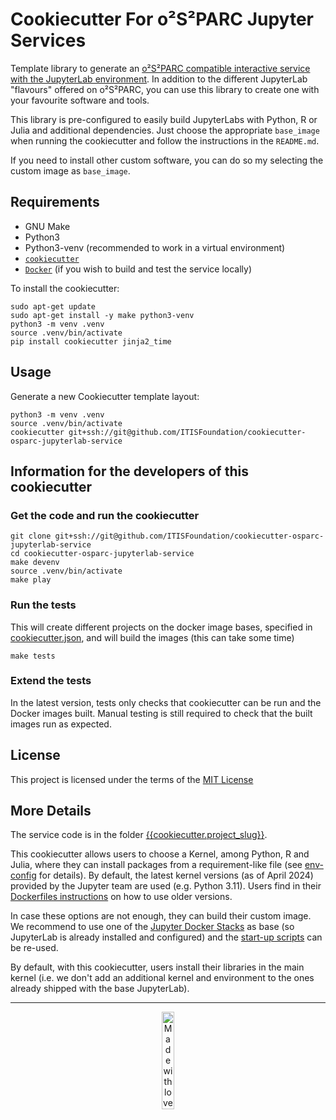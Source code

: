 # Cookiecutter For o²S²PARC Jupyter Services

Template library to generate an [o²S²PARC compatible interactive service with the JupyterLab environment](https://docs.osparc.io/#/docs/study_setup/JupyterLabs?id=jupyterlab). 
In addition to the different JupyterLab "flavours" offered on o²S²PARC, you can use this library to create one with your favourite software and tools. 

This library is pre-configured to easily build JupyterLabs with Python, R or Julia and additional dependencies. Just choose the appropriate `base_image` when running the cookiecutter and follow the instructions in the `README.md`.

If you need to install other custom software, you can do so my selecting the custom image as `base_image`.

## Requirements
- GNU Make
- Python3
- Python3-venv (recommended to work in a virtual environment)
- [``cookiecutter``](https://python-package-generator.readthedocs.io/en/master/)
- [``Docker``](https://docs.docker.com/get-docker/) (if you wish to build and test the service locally)

To install the cookiecutter:
```console
sudo apt-get update
sudo apt-get install -y make python3-venv
python3 -m venv .venv
source .venv/bin/activate
pip install cookiecutter jinja2_time
```

## Usage

Generate a new Cookiecutter template layout:
```console
python3 -m venv .venv
source .venv/bin/activate
cookiecutter git+ssh://git@github.com/ITISFoundation/cookiecutter-osparc-jupyterlab-service
```

## Information for the developers of this cookiecutter

### Get the code and run the cookiecutter
```console
git clone git+ssh://git@github.com/ITISFoundation/cookiecutter-osparc-jupyterlab-service
cd cookiecutter-osparc-jupyterlab-service
make devenv
source .venv/bin/activate
make play
```

### Run the tests
This will create different projects on the docker image bases, specified in [cookiecutter.json](/cookiecutter.json), and will build the images (this can take some time)
```console
make tests
```

### Extend the tests
In the latest version, tests only checks that cookiecutter can be run and the Docker images built. Manual testing is still required to check that the built images run as expected.

## License

This project is licensed under the terms of the [MIT License](/LICENSE)

## More Details
The service code is in the folder [{{cookiecutter.project_slug}}](./{{cookiecutter.project_slug}}/).

This cookiecutter allows users to choose a Kernel, among Python, R and Julia, where they can install packages from a requirement-like file (see [env-config]({{cookiecutter.project_slug}}/env-config/) for details). By default, the latest kernel versions (as of April 2024) provided by the Jupyter team are used (e.g. Python 3.11). Users find in their [Dockerfiles instructions](./{{cookiecutter.project_slug}}/Dockerfile#L4) on how to use older versions. 

In case these options are not enough, they can build their custom image. We recommend to use one of the [Jupyter Docker Stacks]({{cookiecutter.project_slug}}/Dockerfile#L4-L5) as base (so JupyterLab is already installed and configured) and the [start-up scripts](./{{cookiecutter.project_slug}}/boot_scripts/) can be re-used.

By default, with this cookiecutter, users install their libraries in the main kernel (i.e. we don't add an additional kernel and environment to the ones already shipped with the base JupyterLab).

---

<p align="center">
<a href="https://www.z43.swiss" target="_blank">
<image src="https://raw.githubusercontent.com/ITISFoundation/osparc-simcore-clients/4e8b18494f3191d55f6692a6a605818aeeb83f95/docs/_media/mwl.png" alt="Made with love (and lots of hard work) at www.z43.swiss" width="20%" />
</a>
</p>